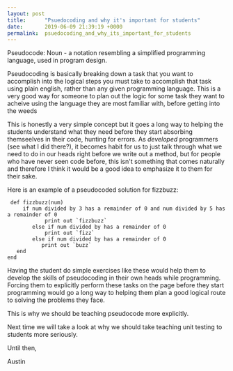 ```yaml
---
layout: post
title:      "Psuedocoding and why it's important for students"
date:       2019-06-09 21:39:19 +0000
permalink:  psuedocoding_and_why_its_important_for_students
---
```



Pseudocode: Noun - a notation resembling a simplified programming language, used in program design.

Pseudocoding is basically breaking down a task that you want to accomplish into the logical steps you must take to accomplish that task using plain english, rather than any given programming language. This is a very good way for someone to plan out the logic for some task they want to acheive using the language they are most familiar with, before getting into the weeds 

This is honestly a very simple concept but it goes a long way to helping the students understand what they need before they start absorbing themseelves in their code, hunting for errors. As *developed* programmers (see what I did there?), it becomes habit for us to just talk through what we need to do in our heads right before we write out a method, but for people who have never seen code before, this isn't something that comes naturally and therefore I think it would be a good idea to emphasize it to them for their sake. 

Here is an example of a pseudocoded solution for fizzbuzz:

```
 def fizzbuzz(num)
     if num divided by 3 has a remainder of 0 and num divided by 5 has a remainder of 0
		    print out `fizzbuzz`
		else if num divided by has a remainder of 0
		    print out `fizz`
		else if num divided by has a remainder of 0
		   print out `buzz`
   end
end
```

Having the student do simple exercises like these would help them to develop the skills of pseudocoding in their own heads while programming. Forcing them to explicitly perform these tasks on the page before they start programming would go a long way to helping them plan a good logical route to solving the problems they face.

This is why we should be teaching pseudocode more explicitly.

Next time we will take a look at why we should take teaching unit testing to students more seriously. 

Until then, 

Austin
